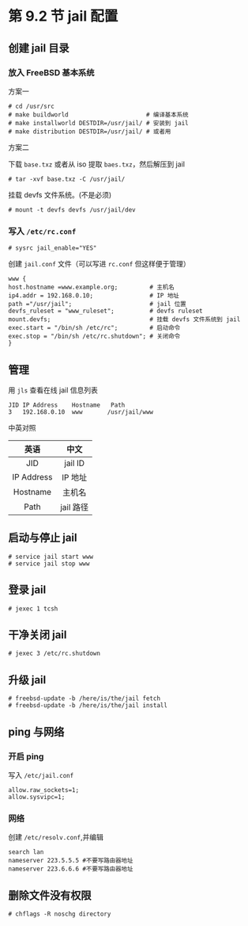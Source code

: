 # 第 9.2 节 jail 配置

## 创建 jail 目录

### 放入 FreeBSD 基本系统

方案一

```shell-session
# cd /usr/src
# make buildworld                      # 编译基本系统
# make installworld DESTDIR=/usr/jail/ # 安装到 jail
# make distribution DESTDIR=/usr/jail/ # 或者用
```

方案二

下载 `base.txz` 或者从 iso 提取 `baes.txz`，然后解压到 jail
```shell-session
# tar -xvf base.txz -C /usr/jail/
```
挂载 devfs 文件系统。(不是必须)

```shell-session
# mount -t devfs devfs /usr/jail/dev
```
### 写入 `/etc/rc.conf`

```shell-session
# sysrc jail_enable="YES"
```

创建 `jail.conf` 文件（可以写进 `rc.conf` 但这样便于管理）

```shell-session
www {
host.hostname =www.example.org;         # 主机名
ip4.addr = 192.168.0.10;                # IP 地址
path ="/usr/jail";                      # jail 位置
devfs_ruleset = "www_ruleset";          # devfs ruleset
mount.devfs;                            # 挂载 devfs 文件系统到 jail
exec.start = "/bin/sh /etc/rc";         # 启动命令
exec.stop = "/bin/sh /etc/rc.shutdown"; # 关闭命令
}
```

## 管理

用 `jls` 查看在线 jail 信息列表

```shell-session
JID IP Address    Hostname   Path
3   192.168.0.10  www       /usr/jail/www
```

中英对照

|    英语    |   中文    |
| :--------: | :-------: |
|    JID     |  jail ID  |
| IP Address |  IP 地址  |
|  Hostname  |  主机名   |
|    Path    | jail 路径 |

## 启动与停止 jail

```shell-session
# service jail start www
# service jail stop www
```

## 登录 jail

```shell-session
# jexec 1 tcsh
```

## 干净关闭 jail

```shell-session
# jexec 3 /etc/rc.shutdown
```

## 升级 jail

```shell-session
# freebsd-update -b /here/is/the/jail fetch
# freebsd-update -b /here/is/the/jail install
```

## ping 与网络

### 开启 ping

写入 `/etc/jail.conf`

```shell-session
allow.raw_sockets=1;
allow.sysvipc=1;
```

### 网络

创建 `/etc/resolv.conf`,并编辑

```shell-session
search lan
nameserver 223.5.5.5 #不要写路由器地址
nameserver 223.6.6.6 #不要写路由器地址
```

## 删除文件没有权限

```shell-session
# chflags -R noschg directory
```

